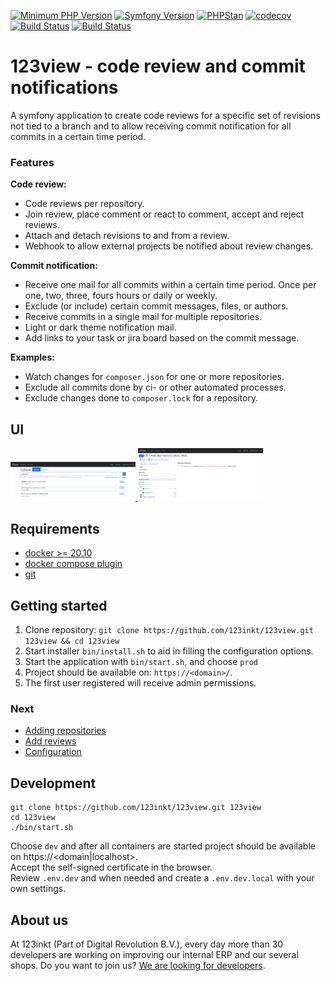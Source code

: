 [![Minimum PHP Version](https://img.shields.io/badge/php-%3E%3D%208.2-8892BF)](https://php.net/)
[![Symfony Version](https://img.shields.io/badge/symfony-7.0-4BC51D)](https://symfony.com/releases)
[![PHPStan](https://img.shields.io/badge/phpstan-enabled-4BC51D)](https://www.phpstan.com/)
[![codecov](https://codecov.io/gh/123inkt/123view/branch/master/graph/badge.svg)](https://app.codecov.io/gh/123inkt/123view)
[![Build Status](https://github.com/123inkt/123view/actions/workflows/check.yml/badge.svg?branch=master)](https://github.com/123inkt/123view/actions)
[![Build Status](https://github.com/123inkt/123view/actions/workflows/test.yml/badge.svg?branch=master)](https://github.com/123inkt/123view/actions)

# 123view - code review and commit notifications
A symfony application to create code reviews for a specific set of revisions not tied to a branch and to allow receiving commit notification for all commits in a certain time period.

### Features

**Code review:**
- Code reviews per repository.
- Join review, place comment or react to comment, accept and reject reviews.
- Attach and detach revisions to and from a review.
- Webhook to allow external projects be notified about review changes.

**Commit notification:**
- Receive one mail for all commits within a certain time period. Once per one, two, three, fours hours or daily or weekly.
- Exclude (or include) certain commit messages, files, or authors.
- Receive commits in a single mail for multiple repositories.
- Light or dark theme notification mail.
- Add links to your task or jira board based on the commit message.

**Examples:**
- Watch changes for `composer.json` for one or more repositories.
- Exclude all commits done by ci- or other automated processes.
- Exclude changes done to `composer.lock` for a repository.

## UI

<a href="docs/impressions.md">
    <img src="docs/images/review-overview.png" width="200" alt="Review overview">
</a>
<a href="docs/impressions.md">
    <img src="docs/images/review-details.png" width="200" alt="Review details">
</a>

## Requirements

- [docker >= 20.10](https://docs.docker.com/engine/install/)
- [docker compose plugin](https://docs.docker.com/compose/install/linux/)
- [git](https://git-scm.com/download/linux)

## Getting started

1) Clone repository: `git clone https://github.com/123inkt/123view.git 123view && cd 123view`
2) Start installer `bin/install.sh` to aid in filling the configuration options.
3) Start the application with `bin/start.sh`, and choose `prod`
4) Project should be available on: `https://<domain>/`.
5) The first user registered will receive admin permissions.

### Next
- [Adding repositories](docs/adding-repositories.md)
- [Add reviews](docs/indexing-repositories.md)
- [Configuration](docs/configuration.md)

## Development
```shell
git clone https://github.com/123inkt/123view.git 123view
cd 123view
./bin/start.sh
```
Choose `dev` and after all containers are started project should be available on https://<domain|localhost>.<br>
Accept the self-signed certificate in the browser.<br>
Review `.env.dev` and when needed and create a `.env.dev.local` with your own settings.

## About us

At 123inkt (Part of Digital Revolution B.V.), every day more than 30 developers are working on improving our internal ERP and our several shops. Do
you want to join us? [We are looking for developers](https://www.werkenbij123inkt.nl/vacatures).
